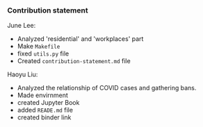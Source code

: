 ### Contribution statement

June Lee:

* Analyzed 'residential' and 'workplaces' part
* Make `Makefile`
* fixed `utils.py` file
* Created `contribution-statement.md` file

Haoyu Liu:
* Analyzed the relationship of COVID cases and gathering bans.
* Made envirnment
* created Jupyter Book
* added `READE.md` file
* created binder link


